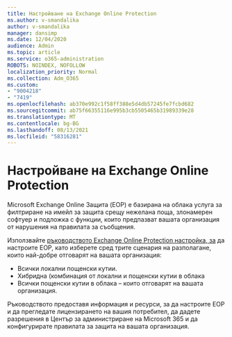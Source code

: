 ```yaml
---
title: Настройване на Exchange Online Protection
ms.author: v-smandalika
author: v-smandalika
manager: dansimp
ms.date: 12/04/2020
audience: Admin
ms.topic: article
ms.service: o365-administration
ROBOTS: NOINDEX, NOFOLLOW
localization_priority: Normal
ms.collection: Adm_O365
ms.custom:
- "9004218"
- "7419"
ms.openlocfilehash: ab370e992c1f58ff388e5d4db57245fe7fcbd682
ms.sourcegitcommit: ab75f66355116e995b3cb5505465b31989339e28
ms.translationtype: MT
ms.contentlocale: bg-BG
ms.lasthandoff: 08/13/2021
ms.locfileid: "58316281"
---
```

# <a name="set-up-exchange-online-protection"></a>Настройване на Exchange Online Protection

Microsoft Exchange Online Защита (EOP) е базирана на облака услуга за филтриране на имейл за защита срещу нежелана поща, злонамерен софтуер и подложка с функции, които предпазват вашата организация от нарушения на правилата за съобщения.

Използвайте [ръководството Exchange Online Protection настройка, за](https://admin.microsoft.com/adminportal/home?#/modernonboarding/setupexchangeonlineprotection) да настроите EOP, като изберете сред трите сценария на разполагане, които най-добре отговарят на вашата организация:

- Всички локални пощенски кутии.
- Хибридна (комбинация от локални и пощенски кутии в облака
- Всички пощенски кутии в облака – които отговарят на вашата организация.

Ръководството предоставя информация и ресурси, за да настроите EOP и да прегледате лицензирането на вашия потребител, да дадете разрешения в Център за администриране на Microsoft 365 и да конфигурирате правилата за защита на вашата организация.

